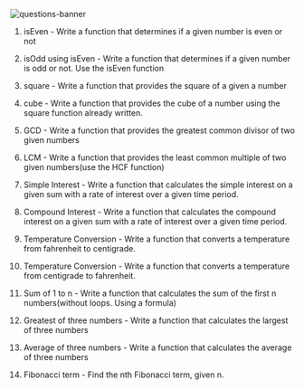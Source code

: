 ![questions-banner](https://user-images.githubusercontent.com/16836599/49394245-5e3ce800-f759-11e8-9a88-a4853a998d67.png)

1. isEven - Write a function that determines if a given number is even or not

2. isOdd using isEven - Write a function that determines if a given number is odd or not. Use the isEven function

3. square - Write a function that provides the square of a given a number

4. cube - Write a function that provides the cube of a number using the square function already written.

5. GCD - Write a function that provides the greatest common divisor of two given numbers

6. LCM - Write a function that provides the least common multiple of two given numbers(use the HCF function)

7. Simple Interest - Write a function that calculates the simple interest on a given sum with a rate of interest over a given time period.

8. Compound Interest - Write a function that calculates the compound interest on a given sum with a rate of interest over a given time period.

9. Temperature Conversion - Write a function that converts a temperature from fahrenheit to centigrade.

10. Temperature Conversion - Write a function that converts a temperature from centigrade to fahrenheit.

11. Sum of 1 to n - Write a function that calculates the sum of the first n numbers(without loops. Using a formula)

12. Greatest of three numbers - Write a function that calculates the largest of three numbers

13. Average of three numbers - Write a function that calculates the average of three numbers

14. Fibonacci term - Find the nth Fibonacci term, given n.